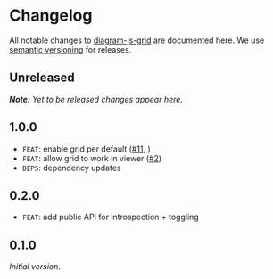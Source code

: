 # Changelog

All notable changes to [diagram-js-grid](https://github.com/bpmn-io/diagram-js-grid) are documented here. We use [semantic versioning](http://semver.org/) for releases.

## Unreleased

___Note:__ Yet to be released changes appear here._

## 1.0.0

* `FEAT`: enable grid per default ([#11](https://github.com/bpmn-io/diagram-js-grid/pull/11), )
* `FEAT`: allow grid to work in viewer ([#2](https://github.com/bpmn-io/diagram-js-grid/issues/2))
* `DEPS`: dependency updates

## 0.2.0

* `FEAT`: add public API for introspection + toggling

## 0.1.0

_Initial version._